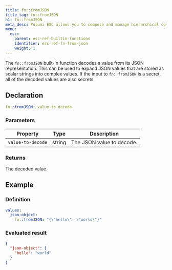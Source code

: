 ```yaml
---
title: fn::fromJSON
title_tag: fn::fromJSON
h1: fn::fromJSON
meta_desc: Pulumi ESC allows you to compose and manage hierarchical collections of configuration and secrets and consume them in various ways.
menu:
  esc:
    parent: esc-ref-builtin-functions
    identifier: esc-ref-fn-from-json
    weight: 1
---
```


The `fn::fromJSON` built-in function decodes a value from its JSON representation. This can be used to expand JSON values that are stored as scalar strings into complex values. If the input to `fn::fromJSON` is a secret, all of the decoded values are also secrets.

## Declaration

```yaml
fn::fromJSON: value-to-decode
```

### Parameters

| Property          | Type   | Description                                                       |
|-------------------|--------|-------------------------------------------------------------------|
| `value-to-decode` | string | The JSON value to decode.

### Returns

The decoded value.

## Example

### Definition

```yaml
values:
  json-object:
    fn::fromJSON: "{\"hello\": \"world\"}"
```

### Evaluated result

```json
{
  "json-object": {
    "hello": "world"
  }
}
```
